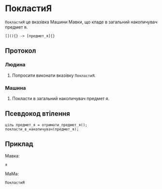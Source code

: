 # ПокластиЯ

`ПокластиЯ` <keyword>це</keyword> вказівка <subject>Машини Мавки</subject>, що кладе в загальний накопичувач
предмет <keyword>я</keyword>.

```
[](){} -> [предмет_я]{}
```

## Протокол

### Людина

1. Попросити виконати вказівку `ПокластиЯ`.

### Машина

1. Покласти в загальний накопичувач предмет <keyword>я</keyword>.

## Псевдокод втілення

```ціль
ціль предмет_я = отримати_предмет_я();
покласти_в_накопичувач(предмет_я);
```

## Приклад

<subject>Мавка</subject>:

```мавка
я
```

<subject>МаМа</subject>:

```мама
ПокластиЯ
```